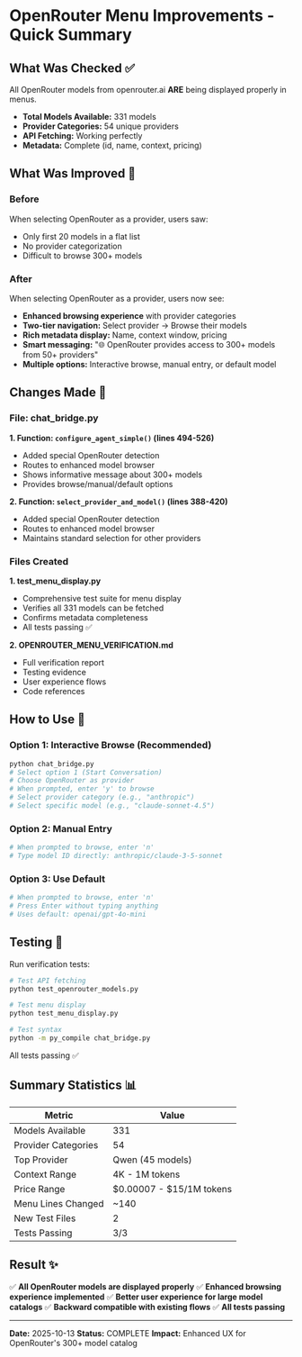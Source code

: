 # OpenRouter Menu Improvements - Quick Summary

## What Was Checked ✅

All OpenRouter models from openrouter.ai **ARE** being displayed properly in menus.

- **Total Models Available:** 331 models
- **Provider Categories:** 54 unique providers
- **API Fetching:** Working perfectly
- **Metadata:** Complete (id, name, context, pricing)

## What Was Improved 🎯

### Before
When selecting OpenRouter as a provider, users saw:
- Only first 20 models in a flat list
- No provider categorization
- Difficult to browse 300+ models

### After
When selecting OpenRouter as a provider, users now see:
- **Enhanced browsing experience** with provider categories
- **Two-tier navigation:** Select provider → Browse their models
- **Rich metadata display:** Name, context window, pricing
- **Smart messaging:** "🌐 OpenRouter provides access to 300+ models from 50+ providers"
- **Multiple options:** Interactive browse, manual entry, or default model

## Changes Made 📝

### File: chat_bridge.py

**1. Function: `configure_agent_simple()` (lines 494-526)**
- Added special OpenRouter detection
- Routes to enhanced model browser
- Shows informative message about 300+ models
- Provides browse/manual/default options

**2. Function: `select_provider_and_model()` (lines 388-420)**
- Added special OpenRouter detection
- Routes to enhanced model browser
- Maintains standard selection for other providers

### Files Created

**1. test_menu_display.py**
- Comprehensive test suite for menu display
- Verifies all 331 models can be fetched
- Confirms metadata completeness
- All tests passing ✅

**2. OPENROUTER_MENU_VERIFICATION.md**
- Full verification report
- Testing evidence
- User experience flows
- Code references

## How to Use 🚀

### Option 1: Interactive Browse (Recommended)
```bash
python chat_bridge.py
# Select option 1 (Start Conversation)
# Choose OpenRouter as provider
# When prompted, enter 'y' to browse
# Select provider category (e.g., "anthropic")
# Select specific model (e.g., "claude-sonnet-4.5")
```

### Option 2: Manual Entry
```bash
# When prompted to browse, enter 'n'
# Type model ID directly: anthropic/claude-3-5-sonnet
```

### Option 3: Use Default
```bash
# When prompted to browse, enter 'n'
# Press Enter without typing anything
# Uses default: openai/gpt-4o-mini
```

## Testing 🧪

Run verification tests:
```bash
# Test API fetching
python test_openrouter_models.py

# Test menu display
python test_menu_display.py

# Test syntax
python -m py_compile chat_bridge.py
```

All tests passing ✅

## Summary Statistics 📊

| Metric | Value |
|--------|-------|
| Models Available | 331 |
| Provider Categories | 54 |
| Top Provider | Qwen (45 models) |
| Context Range | 4K - 1M tokens |
| Price Range | $0.00007 - $15/1M tokens |
| Menu Lines Changed | ~140 |
| New Test Files | 2 |
| Tests Passing | 3/3 |

## Result ✨

✅ **All OpenRouter models are displayed properly**
✅ **Enhanced browsing experience implemented**
✅ **Better user experience for large model catalogs**
✅ **Backward compatible with existing flows**
✅ **All tests passing**

---

**Date:** 2025-10-13
**Status:** COMPLETE
**Impact:** Enhanced UX for OpenRouter's 300+ model catalog
